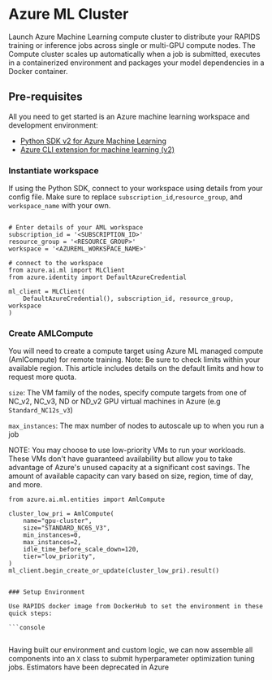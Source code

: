 # Azure ML Cluster

Launch Azure Machine Learning compute cluster to distribute your RAPIDS training or inference jobs across single or multi-GPU compute nodes. The Compute cluster scales up automatically when a job is submitted, executes in a containerized environment and packages your model dependencies in a Docker container.

## Pre-requisites

All you need to get started is an Azure machine learning workspace and development environment:

- [Python SDK v2 for Azure Machine Learning](https://learn.microsoft.com/en-us/python/api/overview/azure/ai-ml-readme?view=azure-python)
- [Azure CLI extension for machine learning (v2)](https://learn.microsoft.com/en-us/azure/machine-learning/how-to-configure-cli?tabs=public)

### Instantiate workspace

If using the Python SDK, connect to your workspace using details from your config file. Make sure to replace `subscription_id`,`resource_group`, and `workspace_name` with your own.

```console

# Enter details of your AML workspace
subscription_id = '<SUBSCRIPTION_ID>'
resource_group = '<RESOURCE_GROUP>'
workspace = '<AZUREML_WORKSPACE_NAME>'

# connect to the workspace
from azure.ai.ml import MLClient
from azure.identity import DefaultAzureCredential

ml_client = MLClient(
    DefaultAzureCredential(), subscription_id, resource_group, workspace
)
```

### Create AMLCompute

You will need to create a compute target using Azure ML managed compute (AmlCompute) for remote training. Note: Be sure to check limits within your available region. This article includes details on the default limits and how to request more quota.

`size`: The VM family of the nodes, specify compute targets from one of NC_v2, NC_v3, ND or ND_v2 GPU virtual machines in Azure (e.g `Standard_NC12s_v3`)

`max_instances`: The max number of nodes to autoscale up to when you run a job

NOTE:
You may choose to use low-priority VMs to run your workloads. These VMs don't have guaranteed availability but allow you to take advantage of Azure's unused capacity at a significant cost savings. The amount of available capacity can vary based on size, region, time of day, and more.

````console
from azure.ai.ml.entities import AmlCompute

cluster_low_pri = AmlCompute(
    name="gpu-cluster",
    size="STANDARD_NC6S_V3",
    min_instances=0,
    max_instances=2,
    idle_time_before_scale_down=120,
    tier="low_priority",
)
ml_client.begin_create_or_update(cluster_low_pri).result()


### Setup Environment

Use RAPIDS docker image from DockerHub to set the environment in these quick steps:

```console


````

Having built our environment and custom logic, we can now assemble all components into an `X` class to submit
hyperparameter optimization tuning jobs. Estimators have been deprecated in Azure

```console

```
